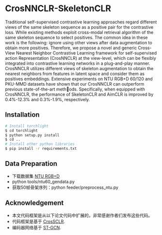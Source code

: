 # CrosNNCLR-SkeletonCLR

Traditional self-supervised contrastive learning approaches regard different views of the same skeleton sequence as a positive pair for the contrastive loss. While existing methods exploit cross-modal retrieval
algorithm of the same skeleton sequence to select positives. The common idea in these work is the following: ignore using other views after data augmentation to obtain more positives. Therefore, we propose a novel and generic Cross-View Nearest Neighbor Contrastive Learning framework for self-supervised action Representation (CrosNNCLR) at the view-level, which can be flexibly integrated into contrastive learning
networks in a plug-and-play manner. CrosNNCLR utilizes different views of skeleton augmentation to obtain the nearest neighbors from features in latent space and consider them as positives embeddings. Extensive experiments on NTU RGB+D 60/120 and PKU-MMD datasets have shown that our CrosNNCLR can outperform previous state-of-the-art methods. Specifically, when equipped with CrosNNCLR, the performance of SkeletonCLR and AimCLR is improved by 0.4%-12.3% and 0.3%-1.9%, respectively.

## Installation
  ```bash
  # Install torchlight
  $ cd torchlight
  $ python setup.py install
  $ cd ..
  # Install other python libraries
  $ pip install -r requirements.txt
  ```
## Data Preparation
- 下载数据集 [NTU RGB+D](https://github.com/shahroudy/NTURGB-D) 
- python tools/ntu60_gendata.py 
- 获取50帧骨架序列：python feeder/preprocess_ntu.py

  
## Acknowledgement
- 本文代码框架是从以下论文代码中扩展的，非常感谢作者们发布这些代码。
- 代码框架是基于 [CrosSCLR](https://github.com/LinguoLi/CrosSCLR).
- 编码器网络基于 [ST-GCN](https://github.com/yysijie/st-gcn/blob/master/OLD_README.md).
